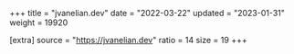 +++
title = "jvanelian.dev"
date = "2022-03-22"
updated = "2023-01-31"
weight = 19920

[extra]
source = "https://jvanelian.dev"
ratio = 14
size = 19
+++
